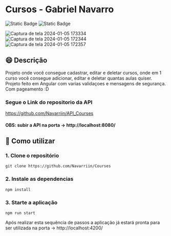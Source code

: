 # Cursos - Gabriel Navarro
![Static Badge](https://img.shields.io/badge/TypeScript-blue)
![Static Badge](https://img.shields.io/badge/Angular-blue)

![Captura de tela 2024-01-05 173334](https://github.com/Navarriin/Courses/assets/139160874/f5700870-16ab-479b-a82d-6df94a89f81d)
![Captura de tela 2024-01-05 172344](https://github.com/Navarriin/Courses/assets/139160874/2de4c4d0-3c1c-4edf-a8a2-819fa8ce53ac)
![Captura de tela 2024-01-05 172357](https://github.com/Navarriin/Courses/assets/139160874/5784a3de-a874-4760-a811-1b916c01fe32)

## :smile: Descrição
Projeto onde você consegue cadastrar, editar e deletar cursos, onde em 1 curso você consegue adicionar, editar e deletar quantas aulas quiser.
Projeto feito em Angular com varias validaçoes e mensagens de segurança.
Com pageamento :D

### Segue o Link do repositorio da API    
https://github.com/Navarriin/API_Courses   

#### OBS: subir a API na porta -> http://localhost:8080/

## :pushpin: Como utilizar 
### 1. Clone o repositório
```
git clone https://github.com/Navarriin/Courses
```
### 2. Instale as dependencias
```
npm install
```

### 3. Starte a aplicação
```
npm run start
```

Após realizar esta sequência de passos a aplicação já estará pronta para ser utilizada na porta -> http://localhost:4200/
